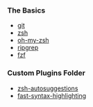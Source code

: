 <h3>The Basics</h3>

* [git](https://git-scm.com/book/en/v2/Getting-Started-Installing-Git)
* [zsh](https://github.com/ohmyzsh/ohmyzsh/wiki/Installing-ZSH)
* [oh-my-zsh](https://ohmyz.sh/#install)
* [ripgrep](https://github.com/BurntSushi/ripgrep)
* [fzf](https://github.com/junegunn/fzf)

<h3>Custom Plugins Folder</h3>

* [zsh-autosuggestions](https://github.com/zsh-users/zsh-autosuggestions/blob/master/INSTALL.md)
* [fast-syntax-highlighting](https://github.com/zdharma-continuum/fast-syntax-highlighting)
